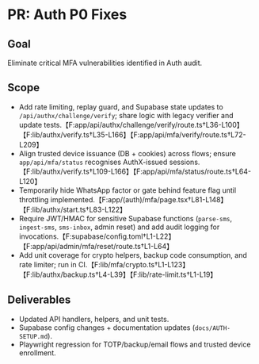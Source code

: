 # PR: Auth P0 Fixes

## Goal
Eliminate critical MFA vulnerabilities identified in Auth audit.

## Scope
- Add rate limiting, replay guard, and Supabase state updates to `/api/authx/challenge/verify`; share logic with legacy verifier and update tests.【F:app/api/authx/challenge/verify/route.ts†L36-L100】【F:lib/authx/verify.ts†L35-L166】【F:app/api/mfa/verify/route.ts†L72-L209】
- Align trusted device issuance (DB + cookies) across flows; ensure `app/api/mfa/status` recognises AuthX-issued sessions.【F:lib/authx/verify.ts†L109-L166】【F:app/api/mfa/status/route.ts†L64-L120】
- Temporarily hide WhatsApp factor or gate behind feature flag until throttling implemented.【F:app/(auth)/mfa/page.tsx†L81-L148】【F:lib/authx/start.ts†L83-L122】
- Require JWT/HMAC for sensitive Supabase functions (`parse-sms`, `ingest-sms`, `sms-inbox`, admin reset) and add audit logging for invocations.【F:supabase/config.toml†L1-L22】【F:app/api/admin/mfa/reset/route.ts†L1-L64】
- Add unit coverage for crypto helpers, backup code consumption, and rate limiter; run in CI.【F:lib/mfa/crypto.ts†L1-L123】【F:lib/authx/backup.ts†L4-L39】【F:lib/rate-limit.ts†L1-L19】

## Deliverables
- Updated API handlers, helpers, and unit tests.
- Supabase config changes + documentation updates (`docs/AUTH-SETUP.md`).
- Playwright regression for TOTP/backup/email flows and trusted device enrollment.
